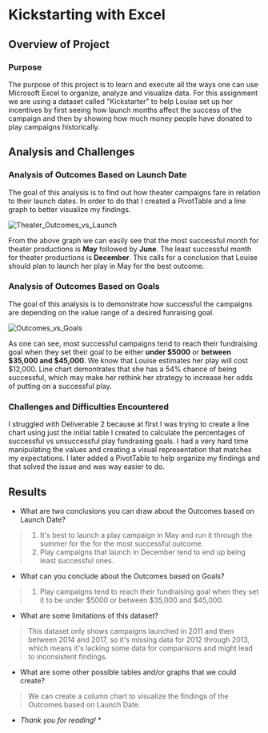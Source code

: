 # Kickstarting with Excel

## Overview of Project

### Purpose

The purpose of this project is to learn and execute all the ways one can use Microsoft Excel to organize, analyze and visualize data. 
For this assignment we are using a dataset called "Kickstarter" to help Louise set up her incentives by first seeing how launch months affect the success of the campaign and then by showing how much money people have donated to play campaigns historically. 

## Analysis and Challenges

### Analysis of Outcomes Based on Launch Date

The goal of this analysis is to find out how theater campaigns fare in relation to their launch dates. In order to do that I created a PivotTable and a line graph to better visualize my findings.

![Theater_Outcomes_vs_Launch](https://user-images.githubusercontent.com/93845867/146488573-9f5b10df-60ad-41c2-b674-6abd15548b56.png)

From the above graph we can easily see that the most successful month for theater productions is **May** followed by **June**. The least successful month for theater productions is **December**. This calls for a conclusion that Louise should plan to launch her play in May for the best outcome. 

### Analysis of Outcomes Based on Goals

The goal of this analysis is to demonstrate how successful the campaigns are depending on the value range of a desired funraising goal.

![Outcomes_vs_Goals](https://user-images.githubusercontent.com/93845867/146490059-182209ac-978d-4650-96b1-8d9a69545add.png)

As one can see, most successful campaigns tend to reach their fundraising goal when they set their goal to be either **under $5000** or **between $35,000 and $45,000**. We know that Louise estimates her play will cost $12,000. Line chart demontrates that she has a 54% chance of being successful, which may make her rethink her strategy to increase her odds of putting on a successful play. 

### Challenges and Difficulties Encountered

I struggled with Deliverable 2 because at first I was trying to create a line chart using just the initial table I created to calculate the percentages of successful vs unsuccessful play fundrasing goals. I had a very hard time manipulating the values and creating a visual representation that matches my expectations. I later added a PivotTable to help organize my findings and that solved the issue and was way easier to do.   

## Results

- What are two conclusions you can draw about the Outcomes based on Launch Date?

> 1. It's best to launch a play campaign in May and run it through the summer for the for the most successful outcome. 
> 2. Play campaigns that launch in December tend to end up being least successful ones. 

- What can you conclude about the Outcomes based on Goals?

> 1. Play campaigns tend to reach their fundraising goal when they set it to be under $5000 or between $35,000 and $45,000.

- What are some limitations of this dataset?

> This dataset only shows campaigns launched in 2011 and then between 2014 and 2017, so it's missing data for 2012 through 2013, which means it's lacking some data for comparisons and might lead to inconsistent findings.

- What are some other possible tables and/or graphs that we could create?

> We can create a column chart to visualize the findings of the Outcomes based on Launch Date. 

* *Thank you for reading!* *
